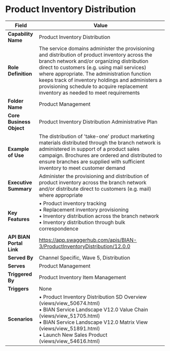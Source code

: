 # Product Inventory Distribution

| Field | Value |
|-------|-------|
| **Capability Name** | Product Inventory Distribution |
| **Role Definition** | The service domains administer the provisioning and distribution of product inventory across the branch network and/or organizing distribution direct to customers (e.g. using mail services) where appropriate. The administration function keeps track of inventory holdings and administers a provisioning schedule to acquire replacement inventory as needed to meet requirements |
| **Folder Name** | Product Management |
| **Core Business Object** | Product Inventory Distribution Administrative Plan |
| **Example of Use** | The distribution of 'take-one' product marketing materials distributed through the branch network is administered in support of a product sales campaign. Brochures are ordered and distributed to ensure branches are supplied with sufficient inventory to meet customer demand |
| **Executive Summary** | Administer the provisioning and distribution of product inventory across the branch network and/or distribute direct to customers (e.g. mail) where appropriate |
| **Key Features** | • Product inventory tracking<br>• Replacement inventory provisioning<br>• Inventory distribution across the branch network<br>• Inventory distribution through bulk correspondence |
| **API BIAN Portal Link** | https://app.swaggerhub.com/apis/BIAN-3/ProductInventoryDistribution/12.0.0 |
| **Served By** | Channel Specific, Wave 5, Distribution |
| **Serves** | Product Management |
| **Triggered By** | Product Inventory Item Management |
| **Triggers** | None |
| **Scenarios** | • Product Inventory Distribution SD Overview (views/view_50674.html)<br>• BIAN Service Landscape V12.0 Value Chain (views/view_51705.html)<br>• BIAN Service Landscape V12.0 Matrix View (views/view_51891.html)<br>• Launch New Sales Product (views/view_54616.html) |